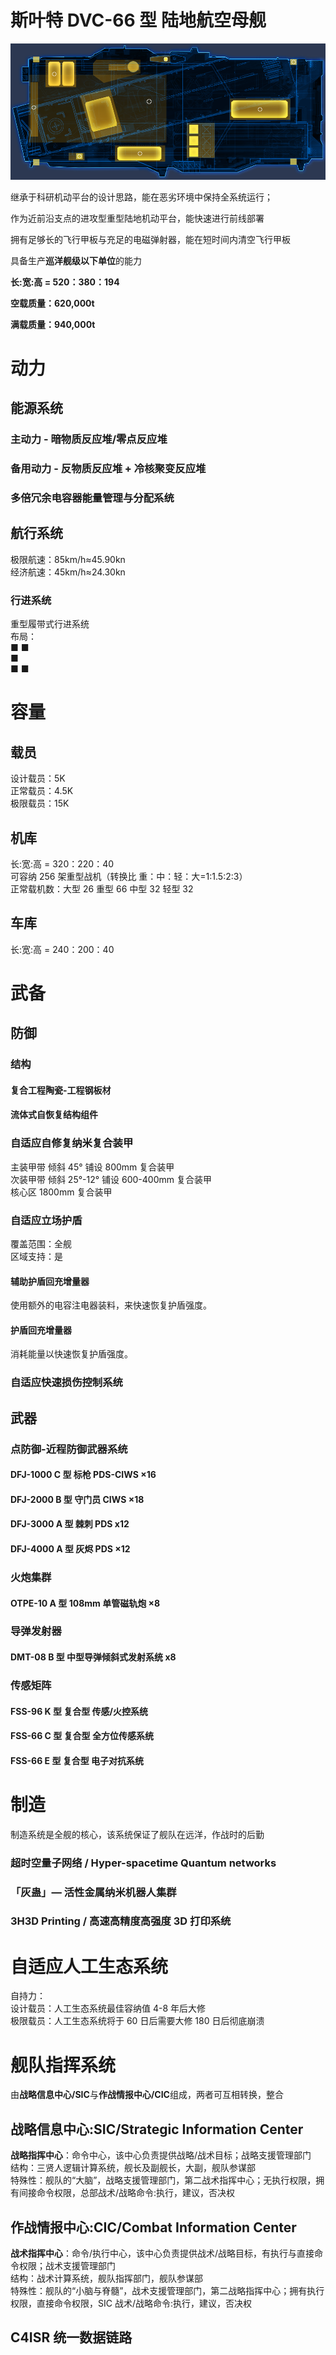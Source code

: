 # 斯叶特 DVC-66 型 陆地航空母舰

![DVC-66型陆地航空母舰 平面图](./img/DCV-86.png)

继承于科研机动平台的设计思路，能在恶劣环境中保持全系统运行；

作为近前沿支点的进攻型重型陆地机动平台，能快速进行前线部署

拥有足够长的飞行甲板与充足的电磁弹射器，能在短时间内清空飞行甲板

具备生产**巡洋舰级以下单位**的能力

**长:宽:高 = 520：380：194**

**空载质量：620,000t**

**满载质量：940,000t**

# 动力

## 能源系统

### 主动力 - 暗物质反应堆/零点反应堆

### 备用动力 - 反物质反应堆 + 冷核聚变反应堆

### 多倍冗余电容器能量管理与分配系统

## 航行系统

极限航速：85km/h≈45.90kn  
经济航速：45km/h≈24.30kn

### 行进系统

重型履带式行进系统  
布局：  
■ ■  
 ■  
■ ■

# 容量

## 载员

设计载员：5K  
正常载员：4.5K  
极限载员：15K

## 机库

长:宽:高 = 320：220：40  
可容纳 256 架重型战机（转换比 重：中：轻：大=1:1.5:2:3）  
正常载机数：大型 26 重型 66 中型 32 轻型 32

## 车库

长:宽:高 = 240：200：40

# 武备

## 防御

### 结构

#### 复合工程陶瓷-工程钢板材

#### 流体式自恢复结构组件

### 自适应自修复纳米复合装甲

主装甲带 倾斜 45° 铺设 800mm 复合装甲  
次装甲带 倾斜 25°-12° 铺设 600-400mm 复合装甲  
核心区 1800mm 复合装甲

### 自适应立场护盾

覆盖范围：全舰  
区域支持：是

#### 辅助护盾回充增量器

使用额外的电容注电器装料，来快速恢复护盾强度。

#### 护盾回充增量器

消耗能量以快速恢复护盾强度。

### 自适应快速损伤控制系统

## 武器

### 点防御-近程防御武器系统

#### DFJ-1000 C 型 标枪 PDS-CIWS ×16

#### DFJ-2000 B 型 守门员 CIWS ×18

#### DFJ-3000 A 型 棘刺 PDS x12

#### DFJ-4000 A 型 灰烬 PDS ×12

### 火炮集群

#### OTPE-10 A 型 108mm 单管磁轨炮 ×8

### 导弹发射器

#### DMT-08 B 型 中型导弹倾斜式发射系统 x8

### 传感矩阵

#### FSS-96 K 型 复合型 传感/火控系统

#### FSS-66 C 型 复合型 全方位传感系统

#### FSS-66 E 型 复合型 电子对抗系统

# 制造

制造系统是全舰的核心，该系统保证了舰队在远洋，作战时的后勤

### 超时空量子网络 / Hyper-spacetime Quantum networks

### 「灰蛊」— 活性金属纳米机器人集群

### 3H3D Printing / 高速高精度高强度 3D 打印系统

# 自适应人工生态系统

自持力：  
设计载员：人工生态系统最佳容纳值 4-8 年后大修  
极限载员：人工生态系统将于 60 日后需要大修 180 日后彻底崩溃

# 舰队指挥系统

由**战略信息中心/SIC**与**作战情报中心/CIC**组成，两者可互相转换，整合

## 战略信息中心:SIC/Strategic Information Center

**战略指挥中心**：命令中心，该中心负责提供战略/战术目标；战略支援管理部门  
结构：三贤人逻辑计算系统，舰长及副舰长，大副，舰队参谋部  
特殊性：舰队的“大脑”，战略支援管理部门，第二战术指挥中心；无执行权限，拥有间接命令权限，总部战术/战略命令:执行，建议，否决权

## 作战情报中心:CIC/Combat Information Center

**战术指挥中心**：命令/执行中心，该中心负责提供战术/战略目标，有执行与直接命令权限；战术支援管理部门  
结构：战术计算系统，舰队指挥部门，舰队参谋部  
特殊性：舰队的“小脑与脊髓”，战术支援管理部门，第二战略指挥中心；拥有执行权限，直接命令权限，SIC 战术/战略命令:执行，建议，否决权

## C4ISR 统一数据链路
